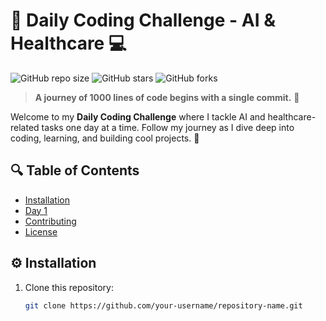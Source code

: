 # 🎯 Daily Coding Challenge - AI & Healthcare 💻

![GitHub repo size](https://img.shields.io/github/repo-size/asil07/daily-coding-challenge)
![GitHub stars](https://img.shields.io/github/stars/asil07/daily-coding-challenge?style=social)
![GitHub forks](https://img.shields.io/github/forks/asil07/daily-coding-challenge?style=social)

> **A journey of 1000 lines of code begins with a single commit.** 🚀

Welcome to my **Daily Coding Challenge** where I tackle AI and healthcare-related tasks one day at a time. Follow my journey as I dive deep into coding, learning, and building cool projects. 🤖

## 🔍 Table of Contents
- [Installation](#installation)
- [Day 1](#day-1)
- [Contributing](#contributing)
- [License](#license)

## ⚙️ Installation

1. Clone this repository:
   ```bash
   git clone https://github.com/your-username/repository-name.git
